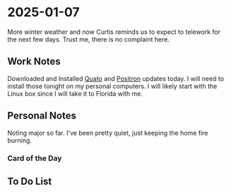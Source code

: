 # 2025-01-07

More winter weather and now Curtis reminds us to expect to telework for the next few days. Trust me, there is no complaint here.

## Work Notes

Downloaded and Installed [Quato](https://quarto.org) and [Positron](https://github.com/posit-dev/positron/releases) updates today. I will need to install those tonight on my personal computers. I will likely start with the Linux box since I will take it to Florida with me.

## Personal Notes

Noting major so far. I've been pretty quiet, just keeping the home fire burning.

### Card of the Day



## To Do List
